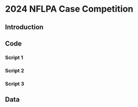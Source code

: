# 2024 NFLPA Case Competition

## Introduction

## Code
### Script 1
### Script 2
### Script 3

## Data
